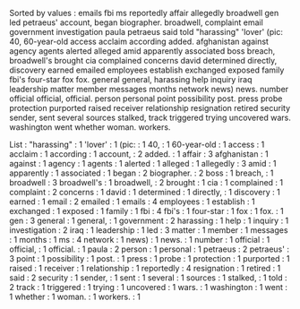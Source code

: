 Sorted by values :
emails fbi ms reportedly affair allegedly broadwell gen led petraeus' account, began biographer. broadwell, complaint email government investigation paula petraeus said told "harassing" 'lover' (pic: 40, 60-year-old access acclaim according added. afghanistan against agency agents alerted alleged amid apparently associated boss breach, broadwell's brought cia complained concerns david determined directly, discovery earned emailed employees establish exchanged exposed family fbi's four-star fox fox. general general, harassing help inquiry iraq leadership matter member messages months network news) news. number official official, official. person personal point possibility post. press probe protection purported raised receiver relationship resignation retired security sender, sent several sources stalked, track triggered trying uncovered wars. washington went whether woman. workers. 

List :
"harassing" : 1
'lover' : 1
(pic: : 1
40, : 1
60-year-old : 1
access : 1
acclaim : 1
according : 1
account, : 2
added. : 1
affair : 3
afghanistan : 1
against : 1
agency : 1
agents : 1
alerted : 1
alleged : 1
allegedly : 3
amid : 1
apparently : 1
associated : 1
began : 2
biographer. : 2
boss : 1
breach, : 1
broadwell : 3
broadwell's : 1
broadwell, : 2
brought : 1
cia : 1
complained : 1
complaint : 2
concerns : 1
david : 1
determined : 1
directly, : 1
discovery : 1
earned : 1
email : 2
emailed : 1
emails : 4
employees : 1
establish : 1
exchanged : 1
exposed : 1
family : 1
fbi : 4
fbi's : 1
four-star : 1
fox : 1
fox. : 1
gen : 3
general : 1
general, : 1
government : 2
harassing : 1
help : 1
inquiry : 1
investigation : 2
iraq : 1
leadership : 1
led : 3
matter : 1
member : 1
messages : 1
months : 1
ms : 4
network : 1
news) : 1
news. : 1
number : 1
official : 1
official, : 1
official. : 1
paula : 2
person : 1
personal : 1
petraeus : 2
petraeus' : 3
point : 1
possibility : 1
post. : 1
press : 1
probe : 1
protection : 1
purported : 1
raised : 1
receiver : 1
relationship : 1
reportedly : 4
resignation : 1
retired : 1
said : 2
security : 1
sender, : 1
sent : 1
several : 1
sources : 1
stalked, : 1
told : 2
track : 1
triggered : 1
trying : 1
uncovered : 1
wars. : 1
washington : 1
went : 1
whether : 1
woman. : 1
workers. : 1
